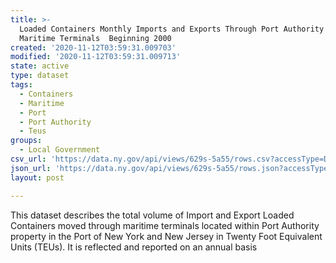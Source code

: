 ```yaml
---
title: >-
  Loaded Containers Monthly Imports and Exports Through Port Authority of NY NJ
  Maritime Terminals  Beginning 2000
created: '2020-11-12T03:59:31.009703'
modified: '2020-11-12T03:59:31.009713'
state: active
type: dataset
tags:
  - Containers
  - Maritime
  - Port
  - Port Authority
  - Teus
groups:
  - Local Government
csv_url: 'https://data.ny.gov/api/views/629s-5a55/rows.csv?accessType=DOWNLOAD'
json_url: 'https://data.ny.gov/api/views/629s-5a55/rows.json?accessType=DOWNLOAD'
layout: post

---
```

This dataset describes the total volume of Import and Export Loaded Containers moved through maritime terminals located within Port Authority property in the Port of New York and New Jersey in Twenty Foot Equivalent Units (TEUs). It is reflected and reported on an annual basis
